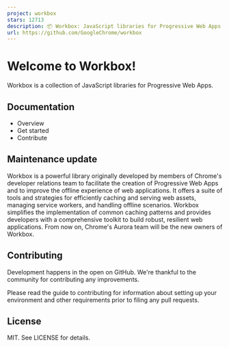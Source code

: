 ```yaml
---
project: workbox
stars: 12713
description: 📦 Workbox: JavaScript libraries for Progressive Web Apps
url: https://github.com/GoogleChrome/workbox
---
```


Welcome to Workbox!
===================

Workbox is a collection of JavaScript libraries for Progressive Web Apps.

Documentation
-------------

-   Overview
-   Get started
-   Contribute

Maintenance update
------------------

Workbox is a powerful library originally developed by members of Chrome's developer relations team to facilitate the creation of Progressive Web Apps and to improve the offline experience of web applications. It offers a suite of tools and strategies for efficiently caching and serving web assets, managing service workers, and handling offline scenarios. Workbox simplifies the implementation of common caching patterns and provides developers with a comprehensive toolkit to build robust, resilient web applications. From now on, Chrome's Aurora team will be the new owners of Workbox.

Contributing
------------

Development happens in the open on GitHub. We're thankful to the community for contributing any improvements.

Please read the guide to contributing for information about setting up your environment and other requirements prior to filing any pull requests.

License
-------

MIT. See LICENSE for details.
